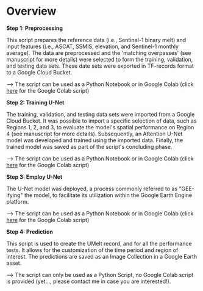 # Overview

**Step 1: Preprocessing**

This script prepares the reference data (i.e., Sentinel-1 binary melt) and input features (i.e., ASCAT, SSMIS, elevation, and Sentinel-1 monthly average). The data are preprocessed and the 'matching overpasses' (see manuscript for more details) were selected to form the training, validation, and testing data sets. These date sets were exported in TF-records format to a Google Cloud Bucket. 

--> The script can be used as a Python Notebook or in Google Colab (click [here](https://colab.research.google.com/drive/1K-b04tuQiqAWzgprKUSsRVh2i2xtw70o?usp=sharing) for the Google Colab script)

**Step 2: Training U-Net**

The training, validation, and testing data sets were imported from a Google Cloud Bucket. It was possible to import a specific selection of data, such as Regions 1, 2, and 3, to evaluate the model's spatial performance on Region 4 (see manuscript for more details). Subsequently, an Attention U-Net model was developed and trained using the imported data. Finally, the trained model was saved as part of the script's concluding phase.

--> The script can be used as a Python Notebook or in Google Colab (click [here](https://colab.research.google.com/drive/1bFzgO4JSyyfnOwN0ZUYMILMsBR5nTp35?usp=sharing) for the Google Colab script)

**Step 3: Employ U-Net**

The U-Net model was deployed, a process commonly referred to as "GEE-ifying" the model, to facilitate its utilization within the Google Earth Engine platform.

--> The script can be used as a Python Notebook or in Google Colab (click [here](https://colab.research.google.com/drive/1fWuPGNDlD4rMURXWR0j_JQ50PxJ5GXVl?usp=sharing) for the Google Colab script)

**Step 4: Prediction**

This script is used to create the UMelt record, and for all the performance tests. It allows for the customization of the time period and region of interest. The predictions are saved as an Image Collection in a Google Earth asset.

--> The script can only be used as a Python Script, no Google Colab script is provided (yet..., please contact me in case you are interested!).  
